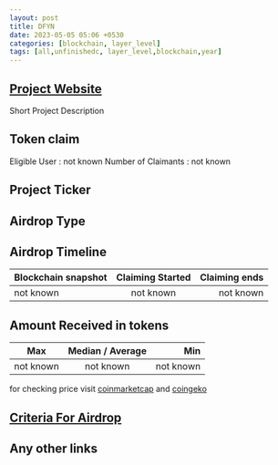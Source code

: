 ```yaml
---
layout: post
title: DFYN
date: 2023-05-05 05:06 +0530
categories: [blockchain, layer_level]
tags: [all,unfinishedc, layer_level,blockchain,year] 
---
```



## [Project Website](https://www.dfyn.network/)

 Short Project Description

## Token claim

Eligible User : not known
Number of Claimants : not known

## Project Ticker

## Airdrop Type

## Airdrop Timeline

| Blockchain snapshot     | Claiming Started           | Claiming ends    |
| ----------------------- |:--------------------------:| ----------------:|
|       not known         |        not known           |   not known      |

## Amount Received in tokens  

| Max        |    Median / Average  |       Min    |
| ---------- |:--------------------:| ------------:|
| not known  |     not known        |  not known   |

for checking price visit [coinmarketcap](https://coinmarketcap.com/currencies/) and [coingeko](https://www.coingecko.com/en/coins/)

## [Criteria For Airdrop](https://dfyn-network.medium.com/dfyn-early-adopters-airdrop-is-here-e4946cd3d5f5)

## Any other links
